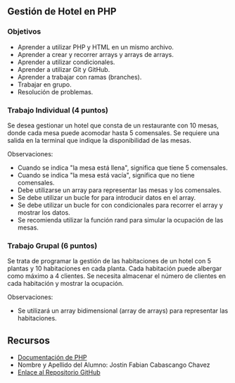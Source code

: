 ## Gestión de Hotel en PHP

### Objetivos

- Aprender a utilizar PHP y HTML en un mismo archivo.
- Aprender a crear y recorrer arrays y arrays de arrays.
- Aprender a utilizar condicionales.
- Aprender a utilizar Git y GitHub.
- Aprender a trabajar con ramas (branches).
- Trabajar en grupo.
- Resolución de problemas.

### Trabajo Individual (4 puntos)

Se desea gestionar un hotel que consta de un restaurante con 10 mesas, donde cada mesa puede acomodar hasta 5
comensales. Se requiere una salida en la terminal que indique la disponibilidad de las mesas.

Observaciones:

- Cuando se indica "la mesa está llena", significa que tiene 5 comensales.
- Cuando se indica "la mesa está vacía", significa que no tiene comensales.
- Debe utilizarse un array para representar las mesas y los comensales.
- Se debe utilizar un bucle for para introducir datos en el array.
- Se debe utilizar un bucle for con condicionales para recorrer el array y mostrar los datos.
- Se recomienda utilizar la función rand para simular la ocupación de las mesas.

### Trabajo Grupal (6 puntos)

Se trata de programar la gestión de las habitaciones de un hotel con 5 plantas y 10 habitaciones en cada planta. Cada
habitación puede albergar como máximo a 4 clientes. Se necesita almacenar el número de clientes en cada habitación y
mostrar la ocupación.

Observaciones:

- Se utilizará un array bidimensional (array de arrays) para representar las habitaciones.

## Recursos

- [Documentación de PHP](https://www.php.net/manual/es/index.php)
- Nombre y Apellido del Alumno: Jostin Fabian Cabascango Chavez
- [Enlace al Repositorio GitHub](https://github.com/JostinCabascango/PracticaPHP)
